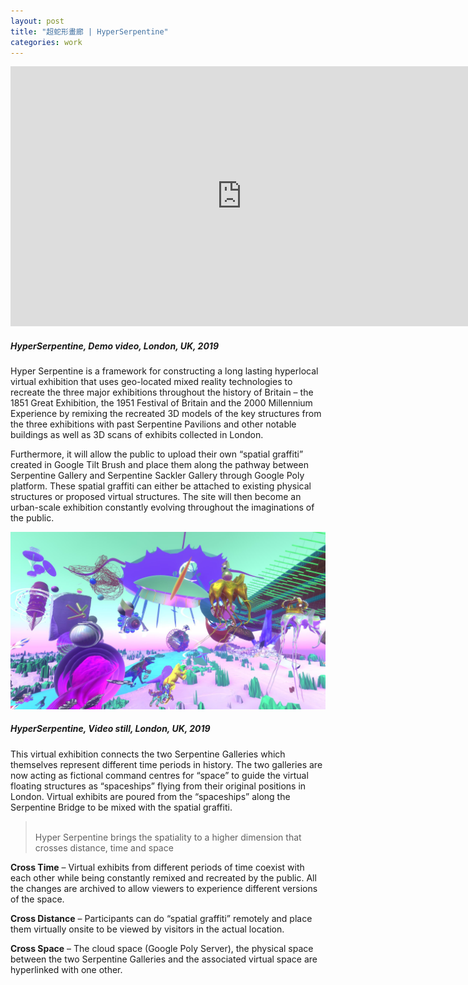 ```yaml
---
layout: post
title: "超蛇形畫廊 | HyperSerpentine"
categories: work
---
```

<iframe src="https://player.vimeo.com/video/319232605?color=fcabfc&amp;title=0&amp;byline=0&amp;portrait=0" width="740" height="416" frameborder="0" allow="autoplay; fullscreen" allowfullscreen></iframe>

##### _HyperSerpentine, Demo video, London, UK, 2019_

Hyper Serpentine is a framework for constructing a long lasting hyperlocal virtual exhibition that uses geo-located mixed reality technologies to recreate the three major exhibitions throughout the history of Britain – the 1851 Great Exhibition, the 1951 Festival of Britain and the 2000 Millennium Experience by remixing the recreated 3D models of the key structures from the three exhibitions with past Serpentine Pavilions and other notable buildings as well as 3D scans of exhibits collected in London. 

Furthermore, it will allow the public to upload their own “spatial graffiti” created in Google Tilt Brush and place them along the pathway between Serpentine Gallery and Serpentine Sackler Gallery through Google Poly platform. These spatial graffiti can either be attached to existing physical structures or proposed virtual structures. The site will then become an urban-scale exhibition constantly evolving throughout the imaginations of the public.

![picture alt](/assets/hyper-serpentine/2.jpg "HyperSerpentine, Video still, London, UK, 2019")
##### _HyperSerpentine, Video still, London, UK, 2019_
This virtual exhibition connects the two Serpentine Galleries which themselves represent different time periods in history. The two galleries are now acting as fictional command centres for “space” to guide the virtual floating structures as “spaceships” flying from their original positions in London. Virtual exhibits are poured from the “spaceships” along the Serpentine Bridge to be mixed with the spatial graffiti.

>\
Hyper Serpentine brings the spatiality to a higher dimension that crosses distance, time and space

**Cross Time** – Virtual exhibits from different periods of time coexist with each other while being constantly remixed and recreated by the public. All the changes are archived to allow viewers to experience different versions of the space.

**Cross Distance** – Participants can do “spatial graffiti” remotely and place them virtually onsite to be viewed by visitors in the actual location. 

**Cross Space** – The cloud space (Google Poly Server), the physical space between the two Serpentine Galleries and the associated virtual space are hyperlinked with one other.

